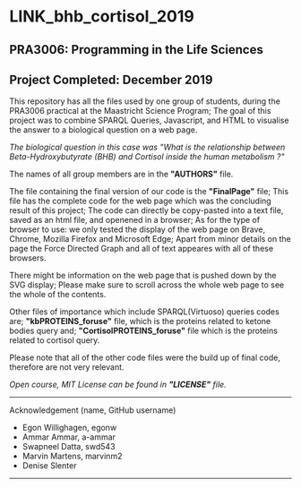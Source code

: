 LINK_bhb_cortisol_2019
========================

PRA3006: Programming in the Life Sciences
------------------------------------------------------------

Project Completed: December 2019
---------------------------------

This repository has all the files used by one group of students, during the PRA3006 practical at the Maastricht Science Program;
The goal of this project was to combine SPARQL Queries, Javascript, and HTML to visualise the answer to a biological question on a web page.

_The biological question in this case was "What is the relationship between Beta-Hydroxybutyrate (BHB) and Cortisol inside the human metabolism ?"_

The names of all group members are in the **"AUTHORS"** file.

The file containing the final version of our code is the **"FinalPage"** file;
This file has the complete code for the web page which was the concluding result of this project;
The code can directly be copy-pasted into a text file, saved as an html file, and openened in a browser;
As for the type of browser to use: we only tested the display of the web page on Brave, Chrome, Mozilla Firefox and Microsoft Edge;
Apart from minor details on the page the Force Directed Graph and all of text appeares with all of these browsers.

There might be information on the web page that is pushed down by the SVG display;
Please make sure to scroll across the whole web page to see the whole of the contents.

Other files of importance which include SPARQL(Virtuoso) queries codes are;
**"kbPROTEINS_foruse"** file, which is the proteins related to ketone bodies query and;
**"CortisolPROTEINS_foruse"** file which is the proteins related to cortisol query.

Please note that all of the other code files were the build up of final code, therefore are not very relevant. 

_Open course, MIT License can be found in **"LICENSE"** file._

----------------------------------------------------------------------------------
Acknowledgement (name, GitHub username)
* Egon Willighagen, egonw
* Ammar Ammar, a-ammar
* Swapneel Datta, swd543 
* Marvin Martens, marvinm2
* Denise Slenter
----------------------------------------------------------------------------------
